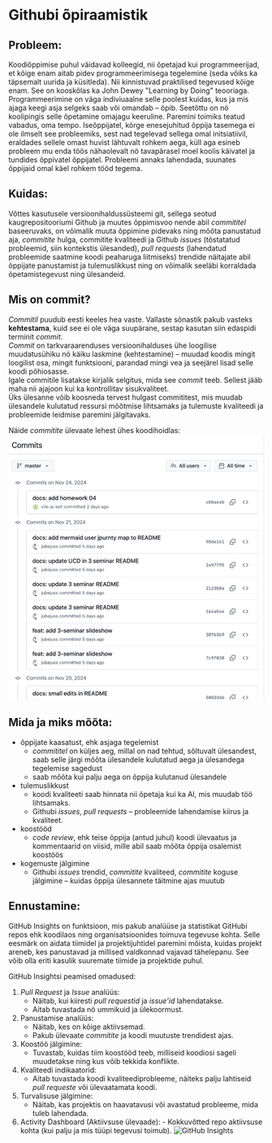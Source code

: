 # Githubi õpiraamistik

## Probleem:
Koodiõppimise puhul väidavad kolleegid, nii õpetajad kui programmeerijad, et kõige enam aitab pidev programmeerimisega tegelemine (seda võiks ka täpsemalt uurida ja küsitleda). Nii kinnistuvad praktilised tegevused kõige enam. See on kooskõlas ka John Dewey "Learning by Doing" teooriaga.
Programmeerimine on väga indiviuaalne selle poolest kuidas, kus ja mis ajaga keegi asja selgeks saab või omandab – õpib. Seetõttu on nö koolipingis selle õpetamine omajagu keeruline. Paremini toimiks teatud vabadus, oma tempo.
Iseõppijatel, kõrge enesejuhitud õppija tasemega ei ole ilmselt see probleemiks, sest nad tegelevad sellega omal initsiatiivil, eraldades sellele omast huvist lähtuvalt rohkem aega, küll aga esineb probleem mu enda töös nähaolevalt nö tavapärasel moel koolis käivatel ja tundides õppivatel õppijatel.
Probleemi annaks lahendada, suunates õppijaid omal käel rohkem tööd tegema.

## Kuidas:
Võttes kasutusele versioonihaldussüsteemi git, sellega seotud kaugrepositooriumi Github ja muutes õppimisvoo nende abil *commititel* baseeruvaks, on võimalik muuta õppimine pidevaks ning mõõta panustatud aja, *commitite* hulga, commitite kvaliteedi ja Github *issues*  (tõstatatud probleemid, siin kontekstis ülesanded), *pull requests* (lahendatud probleemide saatmine koodi peaharuga liitmiseks) trendide näitajate abil õppijate panustamist ja tulemuslikkust ning on võimalik seeläbi korraldada õpetamistegevust ning ülesandeid.

## Mis on commit?
*Commitil* puudub eesti keeles hea vaste. Vallaste sõnastik pakub vasteks **kehtestama**, kuid see ei ole väga suupärane, sestap kasutan siin edaspidi terminit *commit*.  
*Commit* on tarkvaraarenduses versioonihalduses ühe loogilise muudatusühiku nö käiku laskmine (kehtestamine) – muudad koodis mingit loogilist osa, mingit funktsiooni, parandad mingi vea ja seejärel lisad selle koodi põhiosasse.  
Igale commitile lisatakse kirjalik selgitus, mida see *commit* teeb. Sellest jääb maha nii ajajoon kui ka kontrollitav sisukvaliteet.  
Üks ülesanne võib koosneda tervest hulgast commititest, mis muudab ülesandele kulutatud ressursi mõõtmise lihtsamaks ja tulemuste kvaliteedi ja probleemide leidmise paremini jälgitavaks.

Näide *commitite* ülevaate lehest ühes koodihoidlas:
![Commitite ülevaade](./img/commits.png)

## Mida ja miks mõõta:
- õppijate kaasatust, ehk asjaga tegelemist
    - *commititel* on küljes aeg, millal on nad tehtud, sõltuvalt ülesandest, saab selle järgi mõõta ülesandele kulutatud aega ja ülesandega tegelemise sagedust
    - saab mõõta kui palju aega on õppija kulutanud ülesandele
- tulemuslikkust
    - koodi kvaliteeti saab hinnata nii õpetaja kui ka AI, mis muudab töö lihtsamaks.
    - Githubi *issues*, *pull requests* – probleemide lahendamise kiirus ja kvaliteet. 
- koostööd
    - *code review*, ehk teise õppija (antud juhul) koodi ülevaatus ja kommentaarid on viisid, mille abil saab mõõta õppija osalemist koostöös
- kogemuste jälgimine
    - Githubi *issues* trendid, *commitite* kvaliteed, *commitite* koguse jälgimine – kuidas õppija ülesannete täitmine ajas muutub

## Ennustamine:
GitHub Insights on funktsioon, mis pakub analüüse ja statistikat GitHubi repos ehk koodilaos ning organisatsioonides toimuva tegevuse kohta. Selle eesmärk on aidata tiimidel ja projektijuhtidel paremini mõista, kuidas projekt areneb, kes panustavad ja millised valdkonnad vajavad tähelepanu. See võib olla eriti kasulik suuremate tiimide ja projektide puhul.

GitHub Insightsi peamised omadused:

1.	*Pull Request* ja *Issue* analüüs:
    - Näitab, kui kiiresti *pull requestid* ja *issue’id* lahendatakse.
    - Aitab tuvastada nö ummikuid ja ülekoormust.
2.	Panustamise analüüs:
    - Näitab, kes on kõige aktiivsemad.
    - Pakub ülevaate *commitite* ja koodi muutuste trendidest ajas.
3.	Koostöö jälgimine:
    - Tuvastab, kuidas tiim koostööd teeb, milliseid koodiosi sageli muudetakse ning kus võib tekkida konflikte.
4.	Kvaliteedi indikaatorid:
    - Aitab tuvastada koodi kvaliteediprobleeme, näiteks palju lahtiseid *pull requeste* või ülevaatamata koodi.
5.	Turvalisuse jälgimine:
    - Näitab, kas projektis on haavatavusi või avastatud probleeme, mida tuleb lahendada.
6.	Activity Dashboard (Aktiivsuse ülevaade):
        - Kokkuvõtted repo aktiivsuse kohta (kui palju ja mis tüüpi tegevusi toimub).
![GitHub Insights](https://docs.github.com/assets/cb-68418/mw-1440/images/help/issues/burnup-example.webp)

